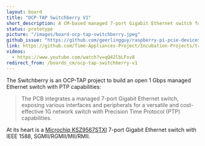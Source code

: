 ```yaml
---
layout: board
title: "OCP-TAP Switchberry V1"
short_description: A CM-based managed 7-port Gigabit Ethernet switch for PTP.
status: prototype
picture: "/images/board-ocp-tap-switchberry.jpeg"
github_issue: "https://github.com/geerlingguy/raspberry-pi-pcie-devices/issues/715"
link: https://github.com/Time-Appliances-Project/Incubation-Projects/tree/master/Hardware/Switchberry
videos:
  - https://www.youtube.com/watch?v=qQ42lbLFxv8
redirect_from: /boards_cm/ocp-tap-switchberry-v1
---
```

The Switchberry is an OCP-TAP project to build an open 1 Gbps managed Ethernet switch with PTP capabilities:

> The PCB integrates a managed 7-port Gigabit Ethernet switch, exposing various interfaces and peripherals for a versatile and cost-effective 1G network switch with Precision Time Protocol (PTP) capabilities.

At its heart is a [Microchip KSZ9567STXI](https://www.microchip.com/en-us/product/ksz9567) 7-port Gigabit Ethernet switch with IEEE 1588, SGMII/RGMII/MII/RMII.
